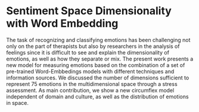 # Sentiment Space Dimensionality with Word Embedding

The task of recognizing and classifying emotions has been challenging not only on the part of therapists but also by researchers in the analysis of feelings since it is difficult to see and explain the dimensionality of emotions, as well as how they separate or mix. The present work presents a new model for measuring emotions based on the combination of a set of pre-trained Word-Embbedings models with different techniques and information sources. We discussed the number of dimensions sufficient to represent 75 emotions in the multidimensional space through a stress assessment. As main contribution, we show a new circumflex model independent of domain and culture, as well as the distribution of emotions in space.
